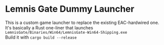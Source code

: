 # Lemnis Gate Dummy Launcher

This is a custom game launcher to replace the existing EAC-hardwired one.  
It's basically a Rust one-liner that launches `LemnisGate/Binaries/Win64/LemnisGate-Win64-Shipping.exe`  
Build it with `cargo build --release`  